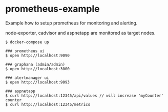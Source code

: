 # prometheus-example

Example how to setup prometheus for monitoring and alerting.

node-exporter, cadvisor and aspnetapp are monitored as target nodes.

```
$ docker-compose up

### prometheus ui
$ open http://localhost:9090

### graphana (admin/admin)
$ open http://localhost:3000

### alertmanager ui
$ open http://localhost:9093

### aspnetapp
$ curl http://localhost:12345/api/values // will increase 'myCounter' counter
$ curl http://localhost:12345/metrics
```
